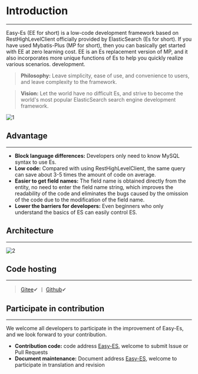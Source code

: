 # Introduction

---

Easy-Es (EE for short) is a low-code development framework based on RestHighLevelClient officially provided by ElasticSearch (Es for short). If you have used Mybatis-Plus (MP for short), then you can basically get started with EE at zero learning cost. EE is an Es replacement version of MP, and it also incorporates more unique functions of Es to help you quickly realize various scenarios. development.

>  **Philosophy:** Leave simplicity, ease of use, and convenience to users, and leave complexity to the framework.


>   **Vision:** Let the world have no difficult Es, and strive to become the world's most popular ElasticSearch search engine development framework.

![1](https://iknow.hs.net/4f7ec0c1-ec40-47a6-9a69-8284cb6563a7.png)

## Advantage

---

- **Block language differences:** Developers only need to know MySQL syntax to use Es.
- **Low code:** Compared with using RestHighLevelClient, the same query can save about 3-5 times the amount of code on average.
- **Easier to get field names:** The field name is obtained directly from the entity, no need to enter the field name string, which improves the readability of the code and eliminates the bugs caused by the omission of the code due to the modification of the field name.
- **Lower the barriers for developers:** Even beginners who only understand the basics of ES can easily control ES.

## Architecture

---


![2](https://iknow.hs.net/e8153631-2f74-427f-82c4-4f009099c62a.jpg)
## Code hosting

---

> [Gitee](https://gitee.com/easy-es/easy-es)✔ 丨 [Github](https://github.com/xpc1024/easy-es)✔ 

## Participate in contribution

---

We welcome all developers to participate in the improvement of Easy-Es, and we look forward to your contribution.

- **Contribution code:** code address [Easy-ES](https://github.com/xpc1024/easy-es), welcome to submit Issue or Pull Requests
- **Document maintenance:** Document address [Easy-ES](https://www.yuque.com/laohan-14b9d/tald79/qf7ns2), welcome to participate in translation and revision
